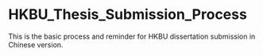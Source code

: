 # HKBU_Thesis_Submission_Process
This is the basic process and reminder for HKBU dissertation submission in Chinese version.
